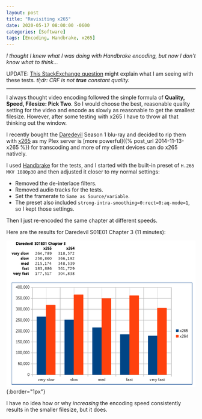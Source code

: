 ```yaml
---
layout: post
title: "Revisiting x265"
date: 2020-05-17 08:00:00 -0600
categories: [Software]
tags: [Encoding, Handbrake, x265]
---
```


*I thought I knew what I was doing with Handbrake encoding, but now I don't know what to think...*

UPDATE: [This StackExchange question](https://superuser.com/questions/1556953/why-does-preset-veryfast-in-ffmpeg-generate-the-most-compressed-file-compared) might explain what I am seeing with these tests. *tl;dr: CRF is not **true** constant quality.*

---

I always thought video encoding followed the simple formula of **Quality, Speed, Filesize: Pick Two**. So I would choose the best, reasonable quality setting for the video and encode as slowly as reasonable to get the smallest filesize. However, after some testing with x265 I have to throw all that thinking out the window.

I recently bought the [Daredevil](https://www.imdb.com/title/tt3322312/) Season 1 blu-ray and decided to rip them with [x265](https://infogalactic.com/info/High_Efficiency_Video_Coding) as my Plex server is [more powerful]({% post_url 2014-11-13-x265 %}) for transcoding and more of my client devices can do x265 natively.

I used [Handbrake](https://handbrake.fr) for the tests, and I started with the built-in preset of `H.265 MKV 1080p30` and then adjusted it closer to my normal settings:

* Removed the de-interlace filters.
* Removed audio tracks for the tests.
* Set the framerate to `Same as Source/variable`.
* The preset also included `strong-intra-smoothing=0:rect=0:aq-mode=1`, so I kept those settings.

Then I just re-encoded the same chapter at different speeds.

Here are the results for Daredevil S01E01 Chapter 3 (11 minutes):

![x265 testing results](/assets/2020/05/revisiting-x265.png){:border="1px"}

I have no idea how or why *increasing* the encoding speed consistently results in the smaller filesize, but it does.

